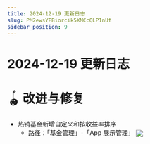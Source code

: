 ```yaml
---
title: 2024-12-19 更新日志
slug: PM2ewsYFBiorcik5XMCcQLP1nUf
sidebar_position: 9
---
```



# 2024-12-19 更新日志

# 🪀 改进与修复

- 热销基金新增自定义和按收益率排序
    - 路径：「基金管理」-「App 展示管理」
        <img src="/assets/HnHqbnyWuoLCY7xfrxFchWPOnzd.png" src-width="3434" src-height="1992" align="center"/>
    
